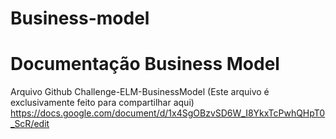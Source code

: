 # Business-model

# Documentação Business Model

Arquivo Github Challenge-ELM-BusinessModel (Este arquivo é exclusivamente feito para compartilhar aqui)
https://docs.google.com/document/d/1x4SgOBzvSD6W_I8YkxTcPwhQHpT0_ScR/edit
